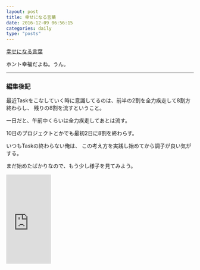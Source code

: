 ```yaml
---
layout: post
title: 幸せになる言葉
date: 2016-12-09 06:56:15
categories: daily
type: "posts"
---
```


[幸せになる言葉](http://bit.ly/2hbQ4El)

ホント幸福だよね。うん。

---

### 編集後記

最近Taskをこなしていく時に意識してるのは、前半の2割を全力疾走して8割方終わらし、
残りの8割を流すということ。

一日だと、午前中くらいは全力疾走してあとは流す。

10日のプロジェクトとかでも最初2日に8割を終わらす。

いつもTaskの終わらない俺は、
この考え方を実践し始めてから調子が良い気がする。

まだ始めたばかりなので、もう少し様子を見てみよう。


<iframe src="https://rcm-fe.amazon-adsystem.com/e/cm?t=tashua3140b-22&o=9&p=8&l=as1&asins=4905073413&ref=qf_sp_asin_til&fc1=000000&IS2=1&lt1=_blank&m=amazon&lc1=0000FF&bc1=000000&bg1=FFFFFF&f=ifr" style="width:120px;height:240px;" scrolling="no" marginwidth="0" marginheight="0" frameborder="0"></iframe>

